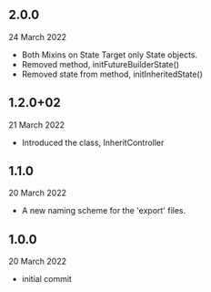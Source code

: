
## 2.0.0
24 March 2022
- Both Mixins on State<T>  Target only State objects.
- Removed method, initFutureBuilderState()
- Removed state from method, initInheritedState()

## 1.2.0+02
21 March 2022
- Introduced the class, InheritController

## 1.1.0
20 March 2022
- A new naming scheme for the 'export' files.

## 1.0.0
20 March 2022
- initial commit